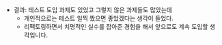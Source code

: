 
- 결과: 테스트 도입 과제도 있었고 그렇지 않은 과제들도 많았는데
  - 개인적으로는 테스트 일찍 짰으면 좋았겠다는 생각이 들었다.
  - 리팩토링하면서 치명적인 실수를 잡아준 경험을 해서 앞으로도 계속 도입할 생각입니다.
